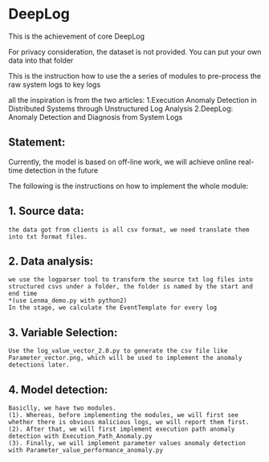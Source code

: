 # DeepLog
This is the achievement of core DeepLog

For privacy consideration, the dataset is not provided. You can put your own data into that folder

This is the instruction how to use the a series of modules to pre-process the raw system logs to key logs

all the inspiration is from the two articles: 
	1.Execution Anomaly Detection in Distributed Systems through Unstructured Log Analysis
	2.DeepLog: Anomaly Detection and Diagnosis from System Logs

## Statement:
Currently, the model is based on off-line work, we will achieve online real-time detection in the future

The following is the instructions on how to implement the whole module:
##  1. Source data:
	the data got from clients is all csv format, we need translate them into txt format files.

##  2. Data analysis:
	we use the logparser tool to transform the source txt log files into structured csvs under a folder, the folder is named by the start and end time
	*(use Lenma_demo.py with python2)
	In the stage, we calculate the EventTemplate for every log

##  3. Variable Selection:
	Use the log_value_vector_2.0.py to generate the csv file like Parameter_vector.png, which will be used to implement the anomaly detections later.

##  4. Model detection:
	Basiclly, we have two modules. 
	(1). Whereas, before implementing the modules, we will first see whether there is obvious malicious logs, we will report them first.
	(2). After that, we will first implement execution path anomaly detection with Execution_Path_Anomaly.py
	(3). Finally, we will implement parameter values anomaly detection with Parameter_value_performance_anomaly.py	



